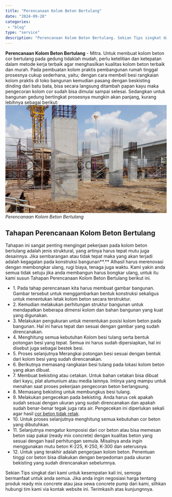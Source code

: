 ```yaml
---
title: "Perencanaan Kolom Beton Bertulang"
date: "2024-09-28"
categories:
 - "blog"
type: "service"
description: "Perencanaan Kolom Beton Bertulang. Sekian Tips singkat dari kami untuk kesempatan kali ini, semoga bermanfaat untuk anda semua. Jika anda ingin negosiasi har..."
---
```


**Perencanaan Kolom Beton Bertulang** - Mitra. Untuk membuat kolom beton cor bertulang pada gedung tidaklah mudah, perlu ketelitian dan ketepatan dalam metode kerja terbaik agar menghasilkan kualitas kolom beton terbaik dan murah. Pada pembuatan kolom praktis pembangunan rumah tinggal prosesnya cukup sederhana, yaitu; dengan cara membeli besi rangkaian kolom praktis di toko bangunan kemudian pasang dengan beskisting dinding dari batu bata, bisa secara langsung ditambah papan kayu maka pengecoran kolom cor sudah bisa dimulai sampai selesai. Sedangkan untuk bangunan gedung bertingkat prosesnya mungkin akan panjang, kurang lebihnya sebagai berikut:
![Perencanaan Kolom Beton Bertulang](/images/blog/Perencanaan-Kolom-Beton-Bertulang.jpg)
*Perencanaan Kolom Beton Bertulang*

 ## Tahapan Perencanaan Kolom Beton Bertulang

Tahapan ini sangat penting mengingat pekerjaan pada kolom beton bertulang adalah jenis struktural, yang artinya harus tepat mutu juga desainnya. Jika sembarangan atau tidak tepat maka yang akan terjadi adalah kegagalan pada konstruksi bangunan**.** Alhasil harus merenovasi dengan membongkar ulang, rugi biaya, tenaga juga waktu. Kami yakin anda semua tidak setuju jika anda membangun harus bongkar ulang, untuk itu kami susun Tahapan Perencanaan Kolom Beton Bertulang berikut ini.
- 1\. Pada tahap perencanaan kita harus membuat gambar bangunan. Gambar tersebut untuk menggambarkan bentuk konstruksi sekaligus untuk menentukan letak kolom beton secara terstruktur.
- 2\. Kemudian melakukan perhitungan struktur bangunan untuk mendapatkan beberapa dimensi kolom dan bahan bangunan yang kuat yang digunakan.
- 3\. Melakukan pengukuran untuk menentukan posisi kolom beton pada bangunan. Hal ini harus tepat dan sesuai dengan gambar yang sudah direncanakan.
- 4\. Menghitung semua kebutuhan Kolom besi tulang serta bentuk potongan besi yang tepat. Semua ini harus sudah dipersiapkan, hal ini disebut juga sebagai bestek besi.
- 5\. Proses selanjutnya Merangkai potongan besi sesuai dengan bentuk dari kolom besi yang sudah direncanakan.
- 6\. Berikutnya memasang rangkaian besi tulang pada lokasi kolom beton yang akan dibuat.
- 7\. Membuat bekisting atau cetakan. Untuk bahan cetakan bisa dibuat dari kayu, plat alumunium atau media lainnya. Intinya yang mampu untuk menahan saat proses pekerjaan pengecoran beton berlangsung.
- 8\. Memasang bekisting untuk membungkus besi tulang.
- 9\. Melakukan pengecekan pada bekisting. Anda harus cek apakah sudah sesuai dengan ukuran yang sudah direncanakan dan apakah sudah benar-benar tegak juga rata air. Pengecekan ini diperlukan sekali agar hasil [cor beton tidak retak](/blog/pengerjaan-cor-beton-yang-tepat "Pengerjaan Cor Beton Yang Tepat").
- 10\. Untuk proses selanjutnya menghitung semua kebutuhan cor beton yang dibutuhkan.
- 11\. Selanjutnya mengatur komposisi dari cor beton atau bisa memesan beton siap pakai (ready mix concrete) dengan kualitas beton yang sesuai dengan hasil perhitungan semula. Misalnya anda ingin menggunakan mutu beton K-225, K-250, K-300 dan seterusnya.
- 12\. Untuk yang terakhir adalah pengerjaan kolom beton. Penentuan tinggi cor beton bisa dilakukan dengan berpedoman pada ukuran bekisting yang sudah direncanakan sebelumnya.

Sekian Tips singkat dari kami untuk kesempatan kali ini, semoga bermanfaat untuk anda semua. Jika anda ingin negosiasi harga tentang produk ready mix concrete atau jasa sewa concrete pump dari kami, silhkan hubungi tim kami via kontak website ini. Terimkasih atas kunjungnnya.

